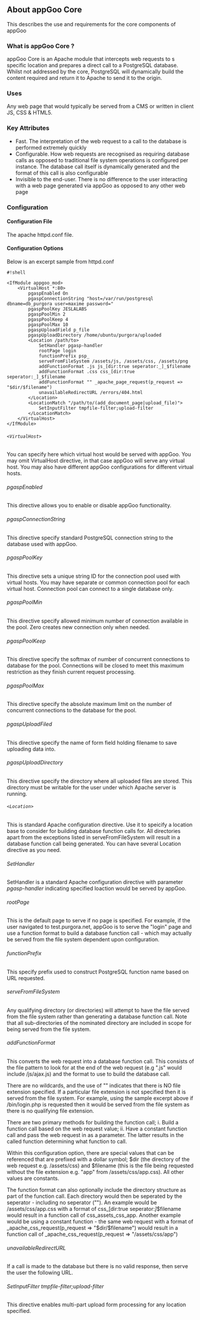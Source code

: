 ## About appGoo Core ##

This describes the use and requirements for the core components of appGoo

### What is appGoo Core ? ###

appGoo Core is an Apache module that intercepts web requests to s specific location and prepares a direct call to a PostgreSQL database. Whilst not addressed by the core, PostgreSQL will dynamically build the content required and return it to Apache to send it to the origin.

### Uses ###
Any web page that would typically be served from a CMS or written in client JS, CSS & HTML5.

### Key Attributes ###

* Fast. The interpretation of the web request to a call to the database is performed extremely quickly
* Configurable. How web requests are recognised as requiring database calls as opposed to traditional file system operations is configured per instance. The database call itself is dynamically generated and the format of this call is also configurable
* Invisible to the end-user. There is no difference to the user interacting with a web page generated via appGoo as opposed to any other web page

### Configuration ###
####   Configuration File ####
The apache httpd.conf file.

####   Configuration Options ####
Below is an excerpt sample from httpd.conf

```
#!shell

<IfModule appgoo_mod>
    <VirtualHost *:80>
        pgaspEnabled On
        pgaspConnectionString "host=/var/run/postgresql dbname=db_purgora user=maxime password="
        pgaspPoolKey JESLALABS
        pgaspPoolMin 2
        pgaspPoolKeep 4
        pgaspPoolMax 10
        pgaspUploadField p_file
        pgaspUploadDirectory /home/ubuntu/purgora/uploaded
        <Location /path/to>
            SetHandler pgasp-handler
            rootPage login
            functionPrefix psp_
            serveFromFileSystem /assets/js, /assets/css, /assets/png
            addFunctionFormat .js js_[dir:true seperator:_]_$filename
            addFunctionFormat .css css_[dir:true seperator:_]_$filename
            addFunctionFormat "" _apache_page_request(p_request => "$dir/$filename")
            unavailableRedirectURL /errors/404.html
        </Location>
        <LocationMatch "/path/to/(add_document_page|upload_file)">
            SetInputFilter tmpfile-filter;upload-filter
        </LocationMatch>
    </VirtualHost>
</IfModule>
```
###### `<VirtualHost>` ######
You can specify here which virtual host would be served with appGoo. You may omit VirtualHost directive, in that case appGoo will serve any virtual host. You may also have different appGoo configurations for different virtual hosts.

###### pgaspEnabled ######
This directive allows you to enable or disable appGoo functionality.

###### pgaspConnectionString ######
This directive specify standard PostgreSQL connection string to the database used with appGoo.

###### pgaspPoolKey ######
This directive sets a unique string ID for the connection pool used with virtual hosts. You may have separate or common connection pool for each virtual host. Connection pool can connect to a single database only.

###### pgaspPoolMin ######
This directive specify allowed minimum number of connection available in the pool. Zero creates new connection only when needed.

###### pgaspPoolKeep ######
This directive specify the softmax of number of concurrent connections to database for the pool. Connections will be closed to meet this maximum restriction as they finish current request processing.

###### pgaspPoolMax ######
This directive specify the absolute maximum limit on the number of concurrent connections to the database for the pool.

###### pgaspUploadFiled ######
This directive specify the name of form field holding filename to save uploading data into.

###### pgaspUploadDirectory ######
This directive specify the directory where all uploaded files are stored. This directory must be writable for the user under which Apache server is running.

###### `<Location>` ######
This is standard Apache configuration directive. Use it to speicify a location base to consider for building database function calls for. All directories apart from the exceptions listed in serveFromFileSystem will result in a database function call being generated.
You can have several Location directive as you need.

###### SetHandler ######
SetHandler is a standard Apache configuration directive with parameter *pgasp-handler* indicating specified loaction would be served by appGoo.

###### rootPage ######
This is the default page to serve if no page is specified. For example, if the user navigated to test.purgora.net, appGoo is to serve the "login" page and use a function format to build a database function call - which may actually be served from the file system dependent upon configuration.

###### functionPrefix ######
This specify prefix used to construct PostgreSQL function name based on URL requested.

###### serveFromFileSystem ######
Any qualifying directory (or directories) will attempt to have the file served from the file system rather than generating a database function call. Note that all sub-directories of the nominated directory are included in scope for being served from the file system.

###### addFunctionFormat ######
This converts the web request into a database function call. This consists of the file pattern to look for at the end of the web request (e.g ".js" would include /js/ajax.js) and the format to use to build the database call. 

There are no wildcards, and the use of "" indicates that there is NO file extension specified. If a particular file extension is not specified then it is served from the file system. For example, using the sample excerpt above if /bin/login.php is requested then it would be served from the file system as there is no qualifying file extension.

There are two primary methods for building the function call; i. Build a function call based on the web request value; ii. Have a constant function call and pass the web request in as a parameter. The latter results in the called function determining what function to call.

Within this configuration option, there are special values that can be referenced that are prefixed with a dollar symbol; $dir (the directory of the web request e.g. /assets/css) and $filename (this is the file being requested without the file extension e.g. "app" from /assets/css/app.css). All other values are constants. 

The function format can also optionally include the directory structure as part of the function call. Each directory would then be seperated by the seperator - including no seperator (""). An example would be /assets/css/app.css with a format of css_[dir:true seperator:_]_$filename would result in a function call of css_assets_css_app. Another example would be using a constant function - the same web request with a format of _apache_css_request(p_request => "$dir/$filename") would result in a function call of _apache_css_request(p_request => "/assets/css/app")

###### unavailableRedirectURL ######
If a call is made to the database but there is no valid response, then serve the user the following URL.

###### SetInputFilter tmpfile-filter;upload-filter ######
This directive enables multi-part upload form processing for any location specified.

